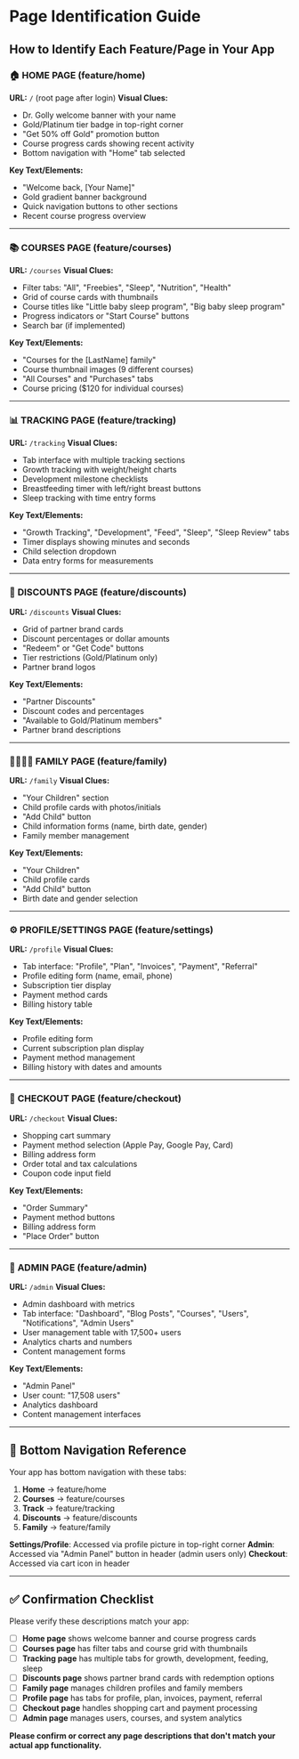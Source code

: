 # Page Identification Guide

## How to Identify Each Feature/Page in Your App

### 🏠 **HOME PAGE** (feature/home)
**URL:** `/` (root page after login)
**Visual Clues:**
- Dr. Golly welcome banner with your name
- Gold/Platinum tier badge in top-right corner
- "Get 50% off Gold" promotion button
- Course progress cards showing recent activity
- Bottom navigation with "Home" tab selected

**Key Text/Elements:**
- "Welcome back, [Your Name]"
- Gold gradient banner background
- Quick navigation buttons to other sections
- Recent course progress overview

---

### 📚 **COURSES PAGE** (feature/courses)
**URL:** `/courses`
**Visual Clues:**
- Filter tabs: "All", "Freebies", "Sleep", "Nutrition", "Health"
- Grid of course cards with thumbnails
- Course titles like "Little baby sleep program", "Big baby sleep program"
- Progress indicators or "Start Course" buttons
- Search bar (if implemented)

**Key Text/Elements:**
- "Courses for the [LastName] family"
- Course thumbnail images (9 different courses)
- "All Courses" and "Purchases" tabs
- Course pricing ($120 for individual courses)

---

### 📊 **TRACKING PAGE** (feature/tracking)
**URL:** `/tracking`
**Visual Clues:**
- Tab interface with multiple tracking sections
- Growth tracking with weight/height charts
- Development milestone checklists
- Breastfeeding timer with left/right breast buttons
- Sleep tracking with time entry forms

**Key Text/Elements:**
- "Growth Tracking", "Development", "Feed", "Sleep", "Sleep Review" tabs
- Timer displays showing minutes and seconds
- Child selection dropdown
- Data entry forms for measurements

---

### 🎁 **DISCOUNTS PAGE** (feature/discounts)
**URL:** `/discounts`
**Visual Clues:**
- Grid of partner brand cards
- Discount percentages or dollar amounts
- "Redeem" or "Get Code" buttons
- Tier restrictions (Gold/Platinum only)
- Partner brand logos

**Key Text/Elements:**
- "Partner Discounts"
- Discount codes and percentages
- "Available to Gold/Platinum members"
- Partner brand descriptions

---

### 👨‍👩‍👧‍👦 **FAMILY PAGE** (feature/family)
**URL:** `/family`
**Visual Clues:**
- "Your Children" section
- Child profile cards with photos/initials
- "Add Child" button
- Child information forms (name, birth date, gender)
- Family member management

**Key Text/Elements:**
- "Your Children"
- Child profile cards
- "Add Child" button
- Birth date and gender selection

---

### ⚙️ **PROFILE/SETTINGS PAGE** (feature/settings)
**URL:** `/profile`
**Visual Clues:**
- Tab interface: "Profile", "Plan", "Invoices", "Payment", "Referral"
- Profile editing form (name, email, phone)
- Subscription tier display
- Payment method cards
- Billing history table

**Key Text/Elements:**
- Profile editing form
- Current subscription plan display
- Payment method management
- Billing history with dates and amounts

---

### 🛒 **CHECKOUT PAGE** (feature/checkout)
**URL:** `/checkout`
**Visual Clues:**
- Shopping cart summary
- Payment method selection (Apple Pay, Google Pay, Card)
- Billing address form
- Order total and tax calculations
- Coupon code input field

**Key Text/Elements:**
- "Order Summary"
- Payment method buttons
- Billing address form
- "Place Order" button

---

### 👑 **ADMIN PAGE** (feature/admin)
**URL:** `/admin`
**Visual Clues:**
- Admin dashboard with metrics
- Tab interface: "Dashboard", "Blog Posts", "Courses", "Users", "Notifications", "Admin Users"
- User management table with 17,500+ users
- Analytics charts and numbers
- Content management forms

**Key Text/Elements:**
- "Admin Panel"
- User count: "17,508 users"
- Analytics dashboard
- Content management interfaces

---

## 📱 **Bottom Navigation Reference**

Your app has bottom navigation with these tabs:
1. **Home** → feature/home
2. **Courses** → feature/courses
3. **Track** → feature/tracking
4. **Discounts** → feature/discounts
5. **Family** → feature/family

**Settings/Profile**: Accessed via profile picture in top-right corner
**Admin**: Accessed via "Admin Panel" button in header (admin users only)
**Checkout**: Accessed via cart icon in header

---

## ✅ **Confirmation Checklist**

Please verify these descriptions match your app:

- [ ] **Home page** shows welcome banner and course progress cards
- [ ] **Courses page** has filter tabs and course grid with thumbnails
- [ ] **Tracking page** has multiple tabs for growth, development, feeding, sleep
- [ ] **Discounts page** shows partner brand cards with redemption options
- [ ] **Family page** manages children profiles and family members
- [ ] **Profile page** has tabs for profile, plan, invoices, payment, referral
- [ ] **Checkout page** handles shopping cart and payment processing
- [ ] **Admin page** manages users, courses, and system analytics

**Please confirm or correct any page descriptions that don't match your actual app functionality.**